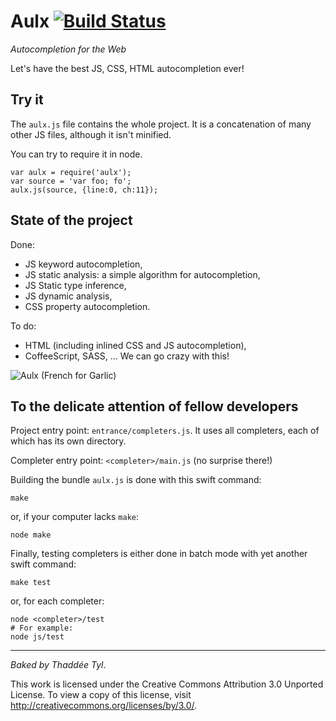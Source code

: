 # Aulx [![Build Status](https://travis-ci.org/espadrine/aulx.png)](https://travis-ci.org/espadrine/aulx)


*Autocompletion for the Web*

Let's have the best JS, CSS, HTML autocompletion ever!

## Try it

The `aulx.js` file contains the whole project. It is a concatenation of many
other JS files, although it isn't minified.

You can try to require it in node.

    var aulx = require('aulx');
    var source = 'var foo; fo';
    aulx.js(source, {line:0, ch:11});

## State of the project

Done:

- JS keyword autocompletion,
- JS static analysis: a simple algorithm for autocompletion,
- JS Static type inference,
- JS dynamic analysis,
- CSS property autocompletion.

To do:

- HTML (including inlined CSS and JS autocompletion),
- CoffeeScript, SASS, … We can go crazy with this!


![Aulx (French for Garlic)](http://upload.wikimedia.org/wikipedia/commons/thumb/f/fb/Allium_sativum._Restra_de_allos_de_Oroso-_Galiza.jpg/640px-Allium_sativum._Restra_de_allos_de_Oroso-_Galiza.jpg "Photographer: Luis Miguel Bugallo Sánchez")


## To the delicate attention of fellow developers

Project entry point: `entrance/completers.js`.
It uses all completers, each of which has its own directory.

Completer entry point: `<completer>/main.js` (no surprise there!)

Building the bundle `aulx.js` is done with this swift command:

    make

or, if your computer lacks `make`:

    node make

Finally, testing completers is either done in batch mode with yet another
swift command:

    make test

or, for each completer:

    node <completer>/test
    # For example:
    node js/test

----

*Baked by Thaddée Tyl*.

This work is licensed under the Creative Commons Attribution 3.0 Unported
License. To view a copy of this license, visit
http://creativecommons.org/licenses/by/3.0/.
